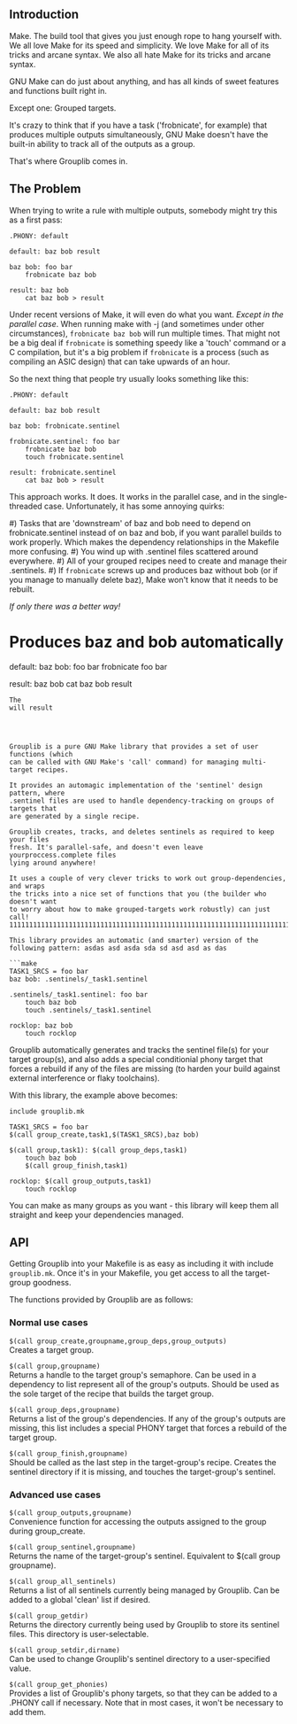 ## Introduction ##

Make. The build tool that gives you just enough rope to hang yourself with. We
all love Make for its speed and simplicity. We love Make for all of its tricks
and arcane syntax. We also all hate Make for its tricks and arcane syntax.

GNU Make can do just about anything, and has all kinds of sweet features and
functions built right in.

Except one: Grouped targets.

It's crazy to think that if you have a task ('frobnicate', for example) that
produces multiple outputs simultaneously, GNU Make doesn't have the built-in
ability to track all of the outputs as a group.

That's where Grouplib comes in.

## The Problem ##

When trying to write a rule with multiple outputs, somebody might try this as a first pass:
```make
.PHONY: default

default: baz bob result

baz bob: foo bar
	frobnicate baz bob

result: baz bob
	cat baz bob > result
```
Under recent versions of Make, it will even do what you want. *Except in the parallel case*. When running make with -j (and sometimes under other circumstances), `frobnicate baz bob` will run multiple times. That might not be a big deal if `frobnicate` is something speedy like a 'touch' command or a C compilation, but it's a big problem if `frobnicate` is a process (such as compiling an ASIC design) that can take upwards of an hour.

So the next thing that people try usually looks something like this:
```make
.PHONY: default

default: baz bob result

baz bob: frobnicate.sentinel

frobnicate.sentinel: foo bar
	frobnicate baz bob
	touch frobnicate.sentinel

result: frobnicate.sentinel
	cat baz bob > result
```
This approach works. It does. It works in the parallel case, and in the single-threaded case. Unfortunately, it has some annoying quirks:

#) Tasks that are 'downstream' of baz and bob need to depend on frobnicate.sentinel instead of on baz and bob, if you want parallel builds to work properly. Which makes the dependency relationships in the Makefile more confusing.
#) You wind up with .sentinel files scattered around everywhere.
#) All of your grouped recipes need to create and manage their .sentinels.
#) If `frobnicate` screws up and produces baz without bob (or if you manage to manually delete baz), Make won't know that it needs to be rebuilt.

*If only there was a better way!*

# Produces baz and bob automatically
default: baz bob: foo bar
	frobnicate foo bar

result: baz bob
	cat baz bob result
```
The 
will result 




Grouplib is a pure GNU Make library that provides a set of user functions (which
can be called with GNU Make's 'call' command) for managing multi-target recipes.

It provides an automagic implementation of the 'sentinel' design pattern, where
.sentinel files are used to handle dependency-tracking on groups of targets that
are generated by a single recipe.

Grouplib creates, tracks, and deletes sentinels as required to keep your files
fresh. It's parallel-safe, and doesn't even leave yourproccess.complete files 
lying around anywhere! 

It uses a couple of very clever tricks to work out group-dependencies, and wraps
the tricks into a nice set of functions that you (the builder who doesn't want
to worry about how to make grouped-targets work robustly) can just call!
11111111111111111111111111111111111111111111111111111111111111111111111111111111

This library provides an automatic (and smarter) version of the following pattern: asdas asd asda sda sd asd asd as das 

```make
TASK1_SRCS = foo bar
baz bob: .sentinels/_task1.sentinel

.sentinels/_task1.sentinel: foo bar
	touch baz bob
	touch .sentinels/_task1.sentinel

rocklop: baz bob
	touch rocklop
```

Grouplib automatically generates and tracks the sentinel file(s) for
your target group(s), and also adds a special conditionial phony target
that forces a rebuild if any of the files are missing (to harden your
build against external interference or flaky toolchains).

With this library, the example above becomes:
 
```make
include grouplib.mk

TASK1_SRCS = foo bar
$(call group_create,task1,$(TASK1_SRCS),baz bob)

$(call group,task1): $(call group_deps,task1)
	touch baz bob
	$(call group_finish,task1)

rocklop: $(call group_outputs,task1)
	touch rocklop
```
You can make as many groups as you want - this library will keep them all
straight and keep your dependencies managed.

API
---

Getting Grouplib into your Makefile is as easy as including it with include `grouplib.mk`.
Once it's in your Makefile, you get access to all the target-group goodness.

The functions provided by Grouplib are as follows:
 
### Normal use cases ###

`$(call group_create,groupname,group_deps,group_outputs)`  
     Creates a target group.
 
`$(call group,groupname)`  
     Returns a handle to the target group's semaphore. Can be used in a
     dependency to list represent all of the group's outputs. Should be used
     as the sole target of the recipe that builds the target group.
 
`$(call group_deps,groupname)`  
     Returns a list of the group's dependencies. If any of the group's
     outputs are missing, this list includes a special PHONY target that
     forces a rebuild of the target group.

`$(call group_finish,groupname)`  
     Should be called as the last step in the target-group's recipe.
     Creates the sentinel directory if it is missing, and touches the
     target-group's sentinel.
 
### Advanced use cases ###

`$(call group_outputs,groupname)`  
     Convenience function for accessing the outputs assigned to the
     group during group_create.

`$(call group_sentinel,groupname)`  
     Returns the name of the target-group's sentinel. Equivalent to
     $(call group groupname).
 
`$(call group_all_sentinels)`  
     Returns a list of all sentinels currently being managed by
     Grouplib. Can be added to a global 'clean' list if desired.

`$(call group_getdir)`  
     Returns the directory currently being used by Grouplib
     to store its sentinel files. This directory is user-selectable.

`$(call group_setdir,dirname)`  
     Can be used to change Grouplib's sentinel directory to a
     user-specified value.

`$(call group_get_phonies)`  
     Provides a list of Grouplib's phony targets, so that they
     can be added to a .PHONY call if necessary. Note that in
     most cases, it won't be necessary to add them.
